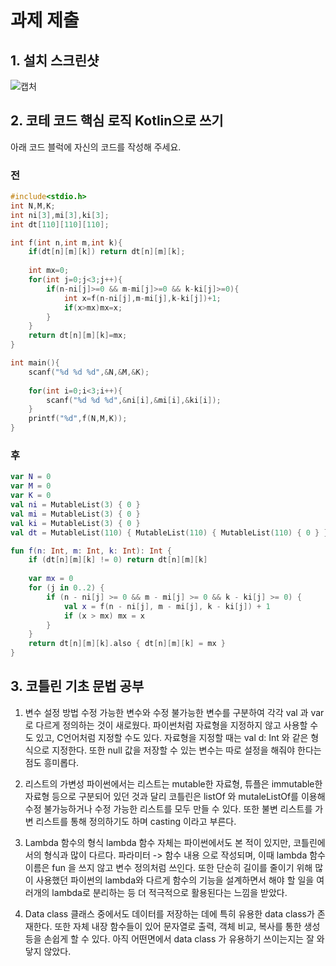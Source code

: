 # 과제 제출


## 1. 설치 스크린샷
![캡처](https://github.com/user-attachments/assets/7682ef72-8606-400c-b8bf-f99ac589846c)


## 2. 코테 코드 핵심 로직 Kotlin으로 쓰기

아래 코드 블럭에 자신의 코드를 작성해 주세요.

### 전

```C
#include<stdio.h>
int N,M,K;
int ni[3],mi[3],ki[3];
int dt[110][110][110];

int f(int n,int m,int k){
	if(dt[n][m][k]) return dt[n][m][k];
	
	int mx=0;
	for(int j=0;j<3;j++){
		if(n-ni[j]>=0 && m-mi[j]>=0 && k-ki[j]>=0){
			int x=f(n-ni[j],m-mi[j],k-ki[j])+1;
			if(x>mx)mx=x;
		}
	}
	return dt[n][m][k]=mx;
}

int main(){
	scanf("%d %d %d",&N,&M,&K);
	
	for(int i=0;i<3;i++){
		scanf("%d %d %d",&ni[i],&mi[i],&ki[i]);
	}
	printf("%d",f(N,M,K));
}
```

### 후

```kotlin
var N = 0
var M = 0
var K = 0
val ni = MutableList(3) { 0 }
val mi = MutableList(3) { 0 }
val ki = MutableList(3) { 0 }
val dt = MutableList(110) { MutableList(110) { MutableList(110) { 0 } } }

fun f(n: Int, m: Int, k: Int): Int {
    if (dt[n][m][k] != 0) return dt[n][m][k]
    
    var mx = 0
    for (j in 0..2) {
        if (n - ni[j] >= 0 && m - mi[j] >= 0 && k - ki[j] >= 0) {
            val x = f(n - ni[j], m - mi[j], k - ki[j]) + 1
            if (x > mx) mx = x
        }
    }
    return dt[n][m][k].also { dt[n][m][k] = mx }
}
```

## 3. 코틀린 기초 문법 공부
1. 변수 설정 방법
수정 가능한 변수와 수정 불가능한 변수를 구분하여 각각 val 과 var 로 다르게 정의하는 것이 새로웠다. 파이썬처럼 자료형을 지정하지 않고 사용할 수도 있고, C언어처럼 지정할 수도 있다. 자료형을 지정할 때는 val d: Int 와 같은 형식으로 지정한다. 또한 null 값을 저장할 수 있는 변수는 따로 설정을 해줘야 한다는 점도 흥미롭다.

2. 리스트의 가변성
파이썬에서는 리스트는 mutable한 자료형, 튜플은 immutable한 자료형 등으로 구분되어 있던 것과 달리 코틀린은 listOf 와 mutaleListOf를 이용해 수정 불가능하거나 수정 가능한 리스트를 모두 만들 수 있다. 또한 불변 리스트를 가변 리스트를 통해 정의하기도 하며 casting 이라고 부른다.

3. Lambda 함수의 형식
lambda 함수 자체는 파이썬에서도 본 적이 있지만, 코틀린에서의 형식과 많이 다르다. 파라미터 -> 함수 내용 으로 작성되며, 이때 lambda 함수이름은 fun 을 쓰지 않고 변수 정의처럼 쓰인다. 또한 단순히 길이를 줄이기 위해 많이 사용했던 파이썬의 lambda와 다르게 함수의 기능을 설계하면서 해야 할 일을 여러개의 lambda로 분리하는 등 더 적극적으로 활용된다는 느낌을 받았다.

4. Data class
클래스 중에서도 데이터를 저장하는 데에 특히 유용한 data class가 존재한다. 또한 자체 내장 함수들이 있어 문자열로 출력, 객체 비교, 복사를 통한 생성 등을 손쉽게 할 수 있다. 아직 어떤면에서 data class 가 유용하기 쓰이는지는 잘 와닿지 않았다.

